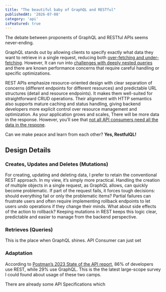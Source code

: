 ```yaml
---
title: "The beautiful baby of GraphQL and RESTful"
publishedAt: '2026-07-08'
category: 'api'
isFeatured: true
---
```


The debate between proponents of GraphQL and RESTful APIs seems never-ending.

GraphQL stands out by allowing clients to specify exactly what data they want to retrieve in a single request, reducing both [over-fetching and under-fetching](https://stackoverflow.com/a/44568365). However, It can run into [challenges with deeply nested queries](https://hygraph.com/blog/graphql-pain-points) and there are known performance concerns that require careful handling or specific optimizations.

REST APIs emphasize resource-oriented design with clear separation of concerns (different endpoints for different resources) and predictable URL structures (detail and resource endpoints). It makes them well-suited for straightforward CRUD operations. Their alignment with HTTP semantics also supports mature caching and status handling, giving backend developers more explicit control over resource management and optimization. As your application grows and scales, There will be more data in the response. However, you’ll see that [not all API consumers need all the data in the respone](https://softwareengineering.stackexchange.com/questions/454478/how-to-maintain-consistency-when-retrieving-partial-vs-full-data-in-an-api-reso?utm_source=chatgpt.com).

Can we make peace and learn from each other? **Yes, RestfulQL!**

## Design Details

### Creates, Updates and Deletes (Mutations)

For creating, updating and deleting data, I prefer to retain the conventional REST approach. In my view, it’s simply more practical. Handling the creation of multiple objects in a single request, as GraphQL allows, can quickly become problematic. If part of the request fails, it forces tough decisions: should everything fail or only the problematic items? Partial failures can frustrate users and often require implementing rollback endpoints to let users undo operations if they change their minds. What about side effects of the action to rollback? Keeping mutations in REST keeps this logic clear, predictable and easier to manage from the backend perspective.

### Retrieves (Queries)

This is the place when GraphQL shines. API Consumer can just set

### Adaptation

According to [Postman’s 2023 State of the API report](https://blog.postman.com/graphql-vs-rest/), 86% of developers use REST, while 29% use GraphQL. This is the the latest large-scope survey I could found about usage of these two camps.

There are already some API Specifications which 